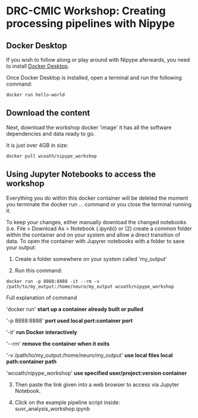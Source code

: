 # DRC-CMIC Workshop: Creating processing pipelines with Nipype

## Docker Desktop
If you wish to follow along or play around with Nipype aferwards, you need to install [Docker Desktop](https://www.docker.com/products/docker-desktop).

Once Docker Desktop is installed, open a terminal and run the following command:

`docker run hello-world`

## Download the content

Next, download the workshop docker 'image' it has all the software dependencies and data ready to go.

It is just over 4GB in size:

`docker pull wcoath/nipype_workshop`

## Using Jupyter Notebooks to access the workshop

Everything you do within this docker container will be deleted the moment you terminate the docker run ... command or you close the terminal running it. 

To keep your changes, either manually download the changed notebooks (i.e. File > Download As > Notebook (.ipynb)) or (2) create a common folder within the container and on your system and allow a direct transition of data. To open the container with Jupyrer notebooks with a folder to save your output:

1. Create a folder somewhere on your system called 'my_output'

2. Run this command:

`docker run -p 8888:8888 -it --rm -v /path/to/my_output:/home/neuro/my_output wcoath/nipype_workshop`

Full explanation of command

'docker run' **start up a container already built or pulled**

'-p 8888:8888' **port used local port:container port**

'-it' **run Docker interactively**

'--rm' **remove the container when it exits**

'-v /path/to/my_output:/home/neuro/my_output' **use local files local path:container path**

'wcoath/nipype_workshop' **use specified user/project:version container**

3. Then paste the link given into a web browser to access via Jupyter Notebook.

4. Click on the example pipeline script inside: suvr_analysis_workshop.ipynb

